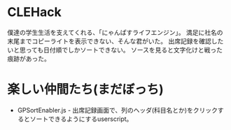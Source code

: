 # CLEHack
僕達の学生生活を支えてくれる、「にゃんぱすライフエンジン」。
満足に社名の末尾までコピーライトを表示できない、そんな君がいた。
出席記録を確認したいと思っても日付順でしかソートできない。
ソースを見ると文字化けと戦った痕跡があった。

# 楽しい仲間たち(まだぼっち)
- GPSortEnabler.js - 出席記録画面で、列のヘッダ(科目名とか)をクリックするとソートできるようにするuserscript。
